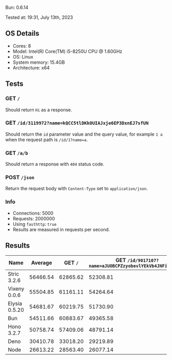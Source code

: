 Bun: 0.6.14

Tested at: 19:31, July 13th, 2023

## OS Details
- Cores: 8
- Model: Intel(R) Core(TM) i5-8250U CPU @ 1.60GHz
- OS: Linux
- System memory: 15.4GB
- Architecture: x64
## Tests
### GET `/`
Should return `Hi` as a response.
### GET `/id/3119972?name=kQCC5tlDKkOUIAJxje6EP3DxnEJ7sfUN`
Should return the `id` parameter value and the query value, for example `1 a` when the request path is `/id/1?name=a`.
### GET `/a/b`
Should return a response with `404` status code.
### POST `/json`
Return the request body with `Content-Type` set to `application/json`.
### Info
- Connections: 5000
- Requests: 2000000
- Using `fasthttp`: `true`
- Results are measured in requests per second.

## Results
| Name | Average | GET `/` | GET `/id/9017107?name=aJUOBCPZzyobevlYEkVb4JNFiZbroWbz` | GET `/a/b` | POST `/json` |
| --- | --- | --- | --- | --- | --- | 
| Stric 3.2.6 | 56466.54 | 62865.62 | 52308.81 | 58186.01 | 52505.74 |
| Vixeny 0.0.6 | 55504.85 | 61161.11 | 54264.64 | 55879.95 | 50713.70 |
| Elysia 0.5.20 | 54681.67 | 60219.75 | 51730.90 | 54724.08 | 52051.94 |
| Bun | 54511.66 | 60883.67 | 49365.58 | 55804.70 | 51992.68 |
| Hono 3.2.7 | 50758.74 | 57409.06 | 48791.14 | 48007.37 | 48827.38 |
| Deno | 30410.78 | 33018.20 | 29219.89 | 34735.07 | 24669.98 |
| Node | 26613.22 | 28563.40 | 26077.14 | 30850.93 | 20961.43 |